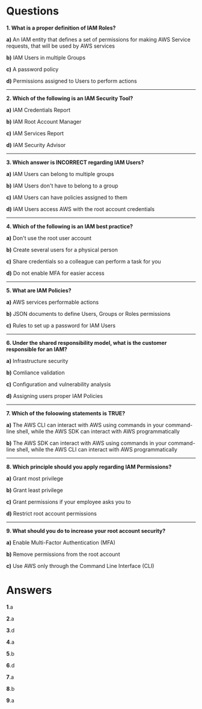 # Questions

**1. What is a proper definition of IAM Roles?**

**a)** An IAM entity that defines a set of permissions for making AWS Service requests, that will be used by AWS services

**b)** IAM Users in multiple Groups

**c)** A password policy

**d)** Permissions assigned to Users to perform actions

---

**2. Which of the following is an IAM Security Tool?**

**a)** IAM Credentials Report

**b)** IAM Root Account Manager

**c)** IAM Services Report

**d)** IAM Security Advisor

---

**3. Which answer is INCORRECT regarding IAM Users?**

**a)** IAM Users can belong to multiple groups

**b)** IAM Users don't have to belong to a group

**c)** IAM Users can have policies assigned to them

**d)** IAM Users access AWS with the root account credentials

---

**4. Which of the following is an IAM best practice?**

**a)** Don't use the root user account

**b)** Create several users for a physical person

**c)** Share credentials so a colleague can perform a task for you

**d)** Do not enable MFA for easier access

---

**5. What are IAM Policies?**

**a)** AWS services performable actions

**b)** JSON documents to define Users, Groups or Roles permissions

**c)** Rules to set up a password for IAM Users


---

**6. Under the shared responsibility model, what is the customer responsible for an IAM?**

**a)** Infrastructure security

**b)** Comliance validation

**c)** Configuration and vulnerability analysis

**d)** Assigning users proper IAM Policies

---

**7. Which of the foloowing statements is TRUE?**

**a)** The AWS CLI can interact with AWS using commands in your command-line shell, while the AWS SDK can interact with AWS programmatically

**b)** The AWS SDK can interact with AWS using commands in your command-line shell, while the AWS CLI can interact with AWS programmatically

---

**8. Which principle should you apply regarding IAM Permissions?**

**a)** Grant most privilege

**b)** Grant least privilege

**c)** Grant permissions if your employee asks you to

**d)** Restrict root account permissions

---

**9. What should you do to increase your root account security?**

**a)** Enable Multi-Factor Authentication (MFA)

**b)** Remove permissions from the root account

**c)** Use AWS only through the Command Line Interface (CLI)

# Answers

**1**.a

**2**.a

**3**.d

**4**.a

**5**.b

**6**.d

**7**.a

**8**.b

**9**.a
